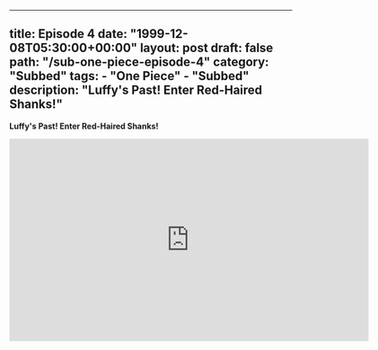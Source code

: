 
---
title: Episode 4
date: "1999-12-08T05:30:00+00:00"
layout: post
draft: false
path: "/sub-one-piece-episode-4"
category: "Subbed"
tags:
	- "One Piece"
	- "Subbed"
description: "Luffy's Past! Enter Red-Haired Shanks!"
---

**Luffy's Past! Enter Red-Haired Shanks!**

<iframe width="640" height="360" src="https://www.rapidvideo.com/e/G6FRPH070K" frameborder="0" marginwidth=0 marginheight=0 scrolling=no allowfullscreen></iframe>
